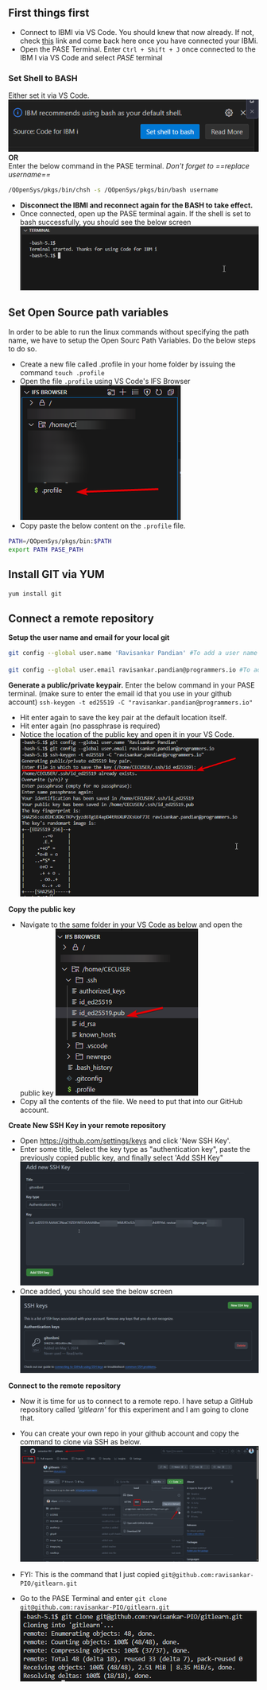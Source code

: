 ## First things first
- Connect to IBMI via VS Code. You should knew that now already. If not, check [this](https://github.com/Programmersio-IBMi/vscode-integration/blob/main/README.md) link and come back here once you have connected your IBMi.  
- Open the PASE Terminal. Enter `Ctrl + Shift + J` once connected to the IBM I via VS Code and select *PASE* terminal
### Set Shell to BASH
  Either set it via VS Code. 
  ![alt text](image.png)
  <br>
  **OR**
  <br>
Enter the below command in the PASE terminal. *Don't forget to ==replace username==*
  ```bash
  /QOpenSys/pkgs/bin/chsh -s /QOpenSys/pkgs/bin/bash username
  ```

  - **Disconnect the IBMI and reconnect again for the BASH to take effect.**
  - Once connected, open up the PASE terminal again. If the shell is set to bash successfully, you should see the below screen
  ![alt text](image-1.png)

## Set Open Source path variables
In order to be able to run the linux commands without specifying the path name, we have to setup the Open Sourc Path Variables. Do the below steps to do so.
- Create a new file called .profile in your home folder by issuing the command `touch .profile`
- Open the file `.profile` using VS Code's IFS Browser
  ![alt text](image-2.png)
- Copy paste the below content on the `.profile` file. 
```bash
PATH=/QOpenSys/pkgs/bin:$PATH
export PATH PASE_PATH
```

## Install GIT via YUM
`yum install git`

## Connect a remote repository
**Setup the user name and email for your local git**
  ```bash
  git config --global user.name 'Ravisankar Pandian' #To add a user name for the git application.

  git config --global user.email ravisankar.pandian@programmers.io #To add email for the git application 
  ```
**Generate a public/private keypair.**
 Enter the below command in your PASE terminal. (make sure to enter the email id that you use in your github account)
   `ssh-keygen -t ed25519 -C "ravisankar.pandian@programmers.io"`
- Hit enter again to save the key pair at the default location itself. 
- Hit enter again (no passphrase is required)
- Notice the location of the public key and open it in your VS Code. 
 ![alt text](image-6.png)

**Copy the public key**
- Navigate to the same folder in your VS Code as below and open the public key
   ![alt text](image-5.png)
- Copy all the contents of the file. We need to put that into our GitHub account.
  
**Create New SSH Key in your remote repository**
- Open https://github.com/settings/keys and click 'New SSH Key'. 
- Enter some title, Select the key type as "authentication key", paste the previously copied public key, and finally select 'Add SSH Key"
  ![alt text](image-7.png)
- Once added, you should see the below screen
  ![alt text](image-8.png)

**Connect to the remote repository**
- Now it is time for us to connect to a remote repo. I have setup a GitHub repository called *'gitlearn'* for this experiment and I am going to clone that. 

- You can create your own repo in your github account and copy the command to clone via SSH as below.
  ![alt text](image-9.png)

- FYI: This is the command that I just copied
`git@github.com:ravisankar-PIO/gitlearn.git`

- Go to the PASE Terminal and enter
`git clone git@github.com:ravisankar-PIO/gitlearn.git`
![alt text](image-10.png)
